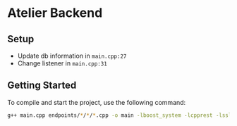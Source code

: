 # Atelier Backend

## Setup
- Update db information in `main.cpp:27`
- Change listener in `main.cpp:31`

## Getting Started
To compile and start the project, use the following command:
```bash
g++ main.cpp endpoints/*/*/*.cpp -o main -lboost_system -lcpprest -lssl -lcrypto -I/usr/include -lpq
```